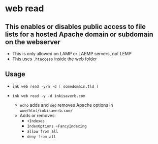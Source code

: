 # web read

## This enables or disables public access to file lists for a hosted Apache domain or subdomain on the webserver
- This is only allowed on LAMP or LAEMP servers, not LEMP
- This uses `.htaccess` inside the web folder

## Usage
- `ink web read -y/n -d [ somedomain.tld ]`

- `ink web read -y -d inkisaverb.com`
  - `echo` adds and `sed` removes Apache options in `www/html/inkisaverb.com/`
  - Adds or removes:
    - `+Indexes`
    - `IndexOptions +FancyIndexing`
    - `allow from all`
    - `deny from all`
